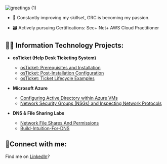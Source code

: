 ![greetings (1)](https://user-images.githubusercontent.com/109401839/212478916-224c7588-ae9d-41bf-ad0f-228ab2e0d110.gif)

- 🧠 Constantly improving my skillset, GRC is becoming my passion.

- 🗃 Actively pursuing Certifications: Sec+ Net+ AWS Cloud Practitioner
  
<h2>👨‍💻 Information Technology Projects:</h2>

- <b>osTicket (Help Desk Ticketing System)</b>
  - [osTicket: Prerequisites and Installation](https://github.com/VernonBootheITPro/osTicket-prereqs)
  - [osTicket: Post-Installation Configuration](https://github.com/VernonBootheITPro/osticket---Post-Install-Config)
  - [osTicket: Ticket Lifecycle Examples](https://github.com/VernonBootheITPro/osTicket--Lifecycle--Intake-Through-Resolution)
    
- <b>Microsoft Azure</b>
  - [Configuring Active Directory within Azure VMs](https://github.com/VernonBootheITPro/Configure-AD)
  - [Network Security Groups (NSGs) and Inspecting Network Protocols](https://github.com/VernonBootheITPro/Azure-Network-Portocols)

 - <b>DNS & File Sharing Labs</b>
   - [Network File Shares And Permissions](https://github.com/VernonBootheITPro/Network-File-Shares-And-Permissions)
   - [Build-Intuition-For-DNS](https://github.com/VernonBootheITPro/Build-Intuition-For-DNS)

  
<h2>🤳Connect with me:</h2>

<div>
  Find me on <a href="https://www.linkedin.com/in/vernonboothe" target="_blank">LinkedIn</a>?
</div>

